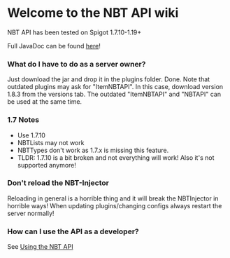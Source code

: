 # Welcome to the NBT API wiki

NBT API has been tested on Spigot
1.7.10-1.19+

Full JavaDoc can be found [here](https://tr7zw.github.io/Item-NBT-API/v2-api/)!

### What do I have to do as a server owner?

Just download the jar and drop it in the plugins folder. Done.
Note that outdated plugins may ask for "ItemNBTAPI". In this case, download version 1.8.3 from the versions tab. The outdated "ItemNBTAPI" and "NBTAPI" can be used at the same time.

### 1.7 Notes

* Use 1.7.10
* NBTLists may not work
* NBTTypes don't work as 1.7.x is missing this feature.
* TLDR: 1.7.10 is a bit broken and not everything will work! Also it's not supported anymore!

### Don't reload the NBT-Injector

Reloading in general is a horrible thing and it will break the NBTInjector in horrible ways! When updating plugins/changing configs always restart the server normally!

### How can I use the API as a developer?

See [Using the NBT API](https://github.com/tr7zw/Item-NBT-API/wiki/Using-the-NBT-API)
